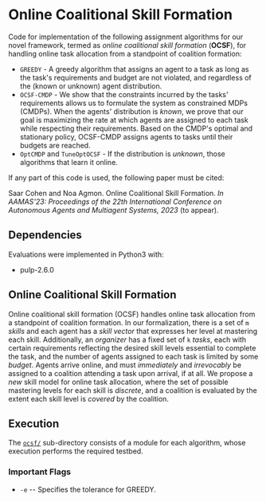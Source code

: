 # Online Coalitional Skill Formation
Code for implementation of the following assignment algorithms for our novel framework, termed as <i>online coalitional skill formation</i> (<b>OCSF</b>), for handling online task allocation from a standpoint of coalition formation:
- `GREEDY` - A greedy algorithm that assigns an agent to a task as long as the task's requirements and budget are not violated, and regardless of the (known or unknown) agent distribution.
- `OCSF-CMDP` - We show that the constraints incurred by the tasks' requirements allows us to formulate the system as constrained MDPs (CMDPs). When the agents' distribution is <i>known</i>, we prove that our goal is maximizing the rate at which agents are assigned to each task while respecting their requirements. Based on the CMDP's optimal and stationary policy, OCSF-CMDP assigns agents to tasks until their budgets are reached.
- `OptCMDP` and `TuneOptOCSF` - If the distribution is <i>unknown</i>, those algorithms that learn it online.

If any part of this code is used, the following paper must be cited: 

Saar Cohen and Noa Agmon. Online Coalitional Skill Formation. <em>In AAMAS'23: Proceedings of the 22th International Conference on Autonomous Agents and Multiagent Systems, 2023</em> (to appear).

## Dependencies
Evaluations were implemented in Python3 with:
- pulp-2.6.0

## Online Coalitional Skill Formation
Online coalitional skill formation (OCSF) handles online task allocation from a standpoint of coalition formation. In our formalization, there is a set of `m` <i>skills</i> and each agent has a <i>skill vector</i> that expresses her level at mastering each skill. Additionally, an <i>organizer</i> has a fixed set of `k` <i>tasks</i>, each with certain requirements reflecting the desired skill levels essential to complete the task, and the number of agents assigned to each task is limited by some <i>budget</i>. Agents arrive online, and must <i>immediately</i> and <i>irrevocably</i> be assigned to a coalition attending a task upon arrival, if at all. We propose a <i>new</i> skill model for online task allocation, where the set of possible mastering levels for each skill is <i>discrete</i>, and a coalition is evaluated by the extent each skill level is <i>covered</i> by the coalition.

## Execution
The [`ocsf/`](https://github.com/saarcohen30/ocsf/tree/main/ocsf) sub-directory consists of a module for each algorithm, whose execution performs the required testbed. 

### Important Flags
- `-e` -- Specifies the tolerance for GREEDY.
